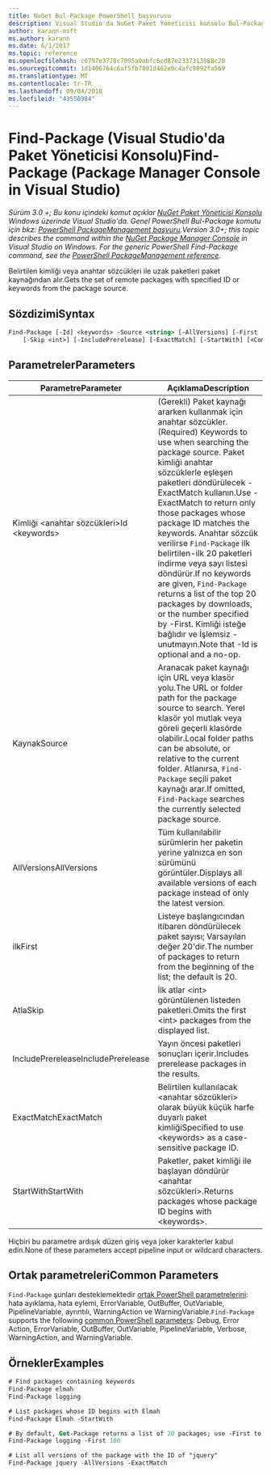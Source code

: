 ```yaml
---
title: NuGet Bul-Package PowerShell başvurusu
description: Visual Studio'da NuGet Paket Yöneticisi konsolu Bul-Package PowerShell komutunda referansı.
author: karann-msft
ms.author: karann
ms.date: 6/1/2017
ms.topic: reference
ms.openlocfilehash: c6797e3778c7095a9abfc6cd87e2337313988c20
ms.sourcegitcommit: 1d1406764c6af5fb7801d462e0c4afc9092fa569
ms.translationtype: MT
ms.contentlocale: tr-TR
ms.lasthandoff: 09/04/2018
ms.locfileid: "43550984"
---
```

# <a name="find-package-package-manager-console-in-visual-studio"></a><span data-ttu-id="d1557-103">Find-Package (Visual Studio'da Paket Yöneticisi Konsolu)</span><span class="sxs-lookup"><span data-stu-id="d1557-103">Find-Package (Package Manager Console in Visual Studio)</span></span>

<span data-ttu-id="d1557-104">*Sürüm 3.0 +; Bu konu içindeki komut açıklar [NuGet Paket Yöneticisi Konsolu](package-manager-console.md) Windows üzerinde Visual Studio'da. Genel PowerShell Bul-Package komutu için bkz: [PowerShell PackageManagement başvuru](/powershell/module/packagemanagement/?view=powershell-6).*</span><span class="sxs-lookup"><span data-stu-id="d1557-104">*Version 3.0+; this topic describes the command within the [NuGet Package Manager Console](package-manager-console.md) in Visual Studio on Windows. For the generic PowerShell Find-Package command, see the [PowerShell PackageManagement reference](/powershell/module/packagemanagement/?view=powershell-6).*</span></span>

<span data-ttu-id="d1557-105">Belirtilen kimliği veya anahtar sözcükleri ile uzak paketleri paket kaynağından alır.</span><span class="sxs-lookup"><span data-stu-id="d1557-105">Gets the set of remote packages with specified ID or keywords from the package source.</span></span>

## <a name="syntax"></a><span data-ttu-id="d1557-106">Sözdizimi</span><span class="sxs-lookup"><span data-stu-id="d1557-106">Syntax</span></span>

```ps
Find-Package [-Id] <keywords> -Source <string> [-AllVersions] [-First [<int>]]
    [-Skip <int>] [-IncludePrerelease] [-ExactMatch] [-StartWith] [<CommonParameters>]
```

## <a name="parameters"></a><span data-ttu-id="d1557-107">Parametreler</span><span class="sxs-lookup"><span data-stu-id="d1557-107">Parameters</span></span>

| <span data-ttu-id="d1557-108">Parametre</span><span class="sxs-lookup"><span data-stu-id="d1557-108">Parameter</span></span> | <span data-ttu-id="d1557-109">Açıklama</span><span class="sxs-lookup"><span data-stu-id="d1557-109">Description</span></span> |
| --- | --- |
| <span data-ttu-id="d1557-110">Kimliği &lt;anahtar sözcükleri&gt;</span><span class="sxs-lookup"><span data-stu-id="d1557-110">Id &lt;keywords&gt;</span></span> | <span data-ttu-id="d1557-111">(Gerekli) Paket kaynağı ararken kullanmak için anahtar sözcükler.</span><span class="sxs-lookup"><span data-stu-id="d1557-111">(Required) Keywords to use when searching the package source.</span></span> <span data-ttu-id="d1557-112">Paket kimliği anahtar sözcüklerle eşleşen paketleri döndürülecek - ExactMatch kullanın.</span><span class="sxs-lookup"><span data-stu-id="d1557-112">Use -ExactMatch to return only those packages whose package ID matches the keywords.</span></span> <span data-ttu-id="d1557-113">Anahtar sözcük verilirse `Find-Package` ilk belirtilen-ilk 20 paketleri indirme veya sayı listesi döndürür.</span><span class="sxs-lookup"><span data-stu-id="d1557-113">If no keywords are given, `Find-Package` returns a list of the top 20 packages by downloads, or the number specified by -First.</span></span> <span data-ttu-id="d1557-114">Kimliği isteğe bağlıdır ve İşlemsiz - unutmayın.</span><span class="sxs-lookup"><span data-stu-id="d1557-114">Note that -Id is optional and a no-op.</span></span> |
| <span data-ttu-id="d1557-115">Kaynak</span><span class="sxs-lookup"><span data-stu-id="d1557-115">Source</span></span> | <span data-ttu-id="d1557-116">Aranacak paket kaynağı için URL veya klasör yolu.</span><span class="sxs-lookup"><span data-stu-id="d1557-116">The URL or folder path for the package source to search.</span></span> <span data-ttu-id="d1557-117">Yerel klasör yol mutlak veya göreli geçerli klasörde olabilir.</span><span class="sxs-lookup"><span data-stu-id="d1557-117">Local folder paths can be absolute, or relative to the current folder.</span></span> <span data-ttu-id="d1557-118">Atlanırsa, `Find-Package` seçili paket kaynağı arar.</span><span class="sxs-lookup"><span data-stu-id="d1557-118">If omitted, `Find-Package` searches the currently selected package source.</span></span> |
| <span data-ttu-id="d1557-119">AllVersions</span><span class="sxs-lookup"><span data-stu-id="d1557-119">AllVersions</span></span> | <span data-ttu-id="d1557-120">Tüm kullanılabilir sürümlerin her paketin yerine yalnızca en son sürümünü görüntüler.</span><span class="sxs-lookup"><span data-stu-id="d1557-120">Displays all available versions of each package instead of only the latest version.</span></span> |
| <span data-ttu-id="d1557-121">ilk</span><span class="sxs-lookup"><span data-stu-id="d1557-121">First</span></span> | <span data-ttu-id="d1557-122">Listeye başlangıcından itibaren döndürülecek paket sayısı; Varsayılan değer 20'dir.</span><span class="sxs-lookup"><span data-stu-id="d1557-122">The number of packages to return from the beginning of the list; the default is 20.</span></span> |
| <span data-ttu-id="d1557-123">Atla</span><span class="sxs-lookup"><span data-stu-id="d1557-123">Skip</span></span> | <span data-ttu-id="d1557-124">İlk atlar &lt;int&gt; görüntülenen listeden paketleri.</span><span class="sxs-lookup"><span data-stu-id="d1557-124">Omits the first &lt;int&gt; packages from the displayed list.</span></span>  |
| <span data-ttu-id="d1557-125">IncludePrerelease</span><span class="sxs-lookup"><span data-stu-id="d1557-125">IncludePrerelease</span></span> | <span data-ttu-id="d1557-126">Yayın öncesi paketleri sonuçları içerir.</span><span class="sxs-lookup"><span data-stu-id="d1557-126">Includes prerelease packages in the results.</span></span> |
| <span data-ttu-id="d1557-127">ExactMatch</span><span class="sxs-lookup"><span data-stu-id="d1557-127">ExactMatch</span></span> | <span data-ttu-id="d1557-128">Belirtilen kullanılacak &lt;anahtar sözcükleri&gt; olarak büyük küçük harfe duyarlı paket kimliği</span><span class="sxs-lookup"><span data-stu-id="d1557-128">Specified to use &lt;keywords&gt; as a case-sensitive package ID.</span></span> |
| <span data-ttu-id="d1557-129">StartWith</span><span class="sxs-lookup"><span data-stu-id="d1557-129">StartWith</span></span> | <span data-ttu-id="d1557-130">Paketler, paket kimliği ile başlayan döndürür &lt;anahtar sözcükleri&gt;.</span><span class="sxs-lookup"><span data-stu-id="d1557-130">Returns packages whose package ID begins with &lt;keywords&gt;.</span></span> |

<span data-ttu-id="d1557-131">Hiçbiri bu parametre ardışık düzen giriş veya joker karakterler kabul edin.</span><span class="sxs-lookup"><span data-stu-id="d1557-131">None of these parameters accept pipeline input or wildcard characters.</span></span>

## <a name="common-parameters"></a><span data-ttu-id="d1557-132">Ortak parametreleri</span><span class="sxs-lookup"><span data-stu-id="d1557-132">Common Parameters</span></span>

<span data-ttu-id="d1557-133">`Find-Package` şunları desteklemektedir [ortak PowerShell parametrelerini](http://go.microsoft.com/fwlink/?LinkID=113216): hata ayıklama, hata eylemi, ErrorVariable, OutBuffer, OutVariable, PipelineVariable, ayrıntılı, WarningAction ve WarningVariable.</span><span class="sxs-lookup"><span data-stu-id="d1557-133">`Find-Package` supports the following [common PowerShell parameters](http://go.microsoft.com/fwlink/?LinkID=113216): Debug, Error Action, ErrorVariable, OutBuffer, OutVariable, PipelineVariable, Verbose, WarningAction, and WarningVariable.</span></span>

## <a name="examples"></a><span data-ttu-id="d1557-134">Örnekler</span><span class="sxs-lookup"><span data-stu-id="d1557-134">Examples</span></span>

```ps
# Find packages containing keywords
Find-Package elmah
Find-Package logging

# List packages whose ID begins with Elmah
Find-Package Elmah -StartWith

# By default, Get-Package returns a list of 20 packages; use -First to show more
Find-Package logging -First 100

# List all versions of the package with the ID of "jquery"
Find-Package jquery -AllVersions -ExactMatch
```
